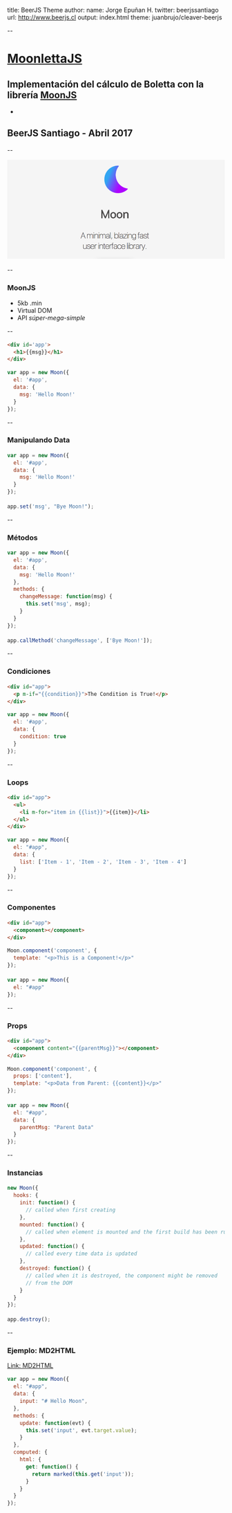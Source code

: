 title: BeerJS Theme
author:
  name: Jorge Epuñan H.
  twitter: beerjssantiago
  url: http://www.beerjs.cl
output: index.html
theme: juanbrujo/cleaver-beerjs

--

# [MoonlettaJS](https://github.com/juanbrujo/moonlettajs)
## Implementación del cálculo de Boletta con la librería [MoonJS](http://moonjs.ga/)
-
## BeerJS Santiago - Abril 2017

--

![](moonjs.png)

--

### MoonJS

- 5kb .min
- Virtual DOM
- API _súper-mega-simple_

--

```html
<div id='app'>
  <h1>{{msg}}</h1>
</div>
```

```js
var app = new Moon({
  el: '#app',
  data: {
    msg: 'Hello Moon!'
  }
});
```

--

### Manipulando Data

```js
var app = new Moon({
  el: '#app',
  data: {
    msg: 'Hello Moon!'
  }
});

app.set('msg', "Bye Moon!");
```

--

### Métodos

```js
var app = new Moon({
  el: '#app',
  data: {
    msg: 'Hello Moon!'
  },
  methods: {
    changeMessage: function(msg) {
      this.set('msg', msg);
    }
  }
});

app.callMethod('changeMessage', ['Bye Moon!']);
```

--

### Condiciones

```html
<div id="app">
  <p m-if="{{condition}}">The Condition is True!</p>
</div>
```

```js
var app = new Moon({
  el: '#app',
  data: {
    condition: true
  }
});
```

--

### Loops

```html
<div id="app">
  <ul>
    <li m-for="item in {{list}}">{{item}}</li>
  </ul>
</div>
```

```js
var app = new Moon({
  el: "#app",
  data: {
    list: ['Item - 1', 'Item - 2', 'Item - 3', 'Item - 4']
  }
});
```

--

### Componentes

```html
<div id="app">
  <component></component>
</div>
```

```js
Moon.component('component', {
  template: "<p>This is a Component!</p>"
});

var app = new Moon({
  el: "#app"
});
```

--

### Props

```html
<div id="app">
  <component content="{{parentMsg}}"></component>
</div>
```

```js
Moon.component('component', {
  props: ['content'],
  template: "<p>Data from Parent: {{content}}</p>"
});

var app = new Moon({
  el: "#app",
  data: {
    parentMsg: "Parent Data"
  }
});
```

--

### Instancias

```js
new Moon({
  hooks: {
    init: function() {
      // called when first creating
    },
    mounted: function() {
      // called when element is mounted and the first build has been run
    },
    updated: function() {
      // called every time data is updated
    },
    destroyed: function() {
      // called when it is destroyed, the component might be removed
      // from the DOM
    }
  }
});

app.destroy();
```

--

### Ejemplo: MD2HTML

[Link: MD2HTML](http://md2html-otbkcjiewm.now.sh/)

```js
var app = new Moon({
  el: "#app",
  data: {
    input: "# Hello Moon",
  },
  methods: {
    update: function(evt) {
      this.set('input', evt.target.value);
    }
  },
  computed: {
    html: {
      get: function() {
        return marked(this.get('input'));
      }
    }
  }
});
```


